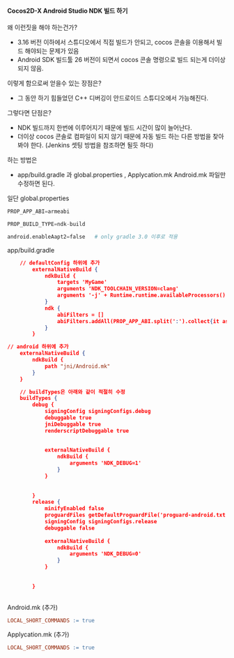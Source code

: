 #### Cocos2D-X Android Studio NDK 빌드 하기 

왜 이런짓을 해야 하는건가?

- 3.16 버전 이하에서 스튜디오에서 직접 빌드가 안되고, cocos 콘솔을 이용해서 빌드 해야되는 문제가 있음
- Android SDK 빌드툴 26 버전이 되면서 cocos 콘솔 명령으로 빌드 되는게 더이상 되지 않음. 

이렇게 함으로써 얻을수 있는 장점은?

- 그 동안 하기 힘들었던 C++ 디버깅이  안드로이드 스튜디오에서 가능해진다. 

그렇다면 단점은?

- NDK 빌드까지 한번에 이루어지기 때문에 빌드 시간이 많이 늘어난다. 
- 더이상 cocos 콘솔로 컴파일이 되지 않기 때문에 자동 빌드 하는 다른 방법을 찾아봐야 한다. (Jenkins 셋팅 방법을 참조하면 될듯 하다)

하는 방법은 

- app/build.gradle 과  global.properties , Applycation.mk  Android.mk  파일만 수정하면 된다.

일단  global.properties

```python
PROP_APP_ABI=armeabi

PROP_BUILD_TYPE=ndk-build

android.enableAapt2=false   # only gradle 3.0 이후로 적용
```



app/build.gradle

```json
	// defaultConfig 하위에 추가 
        externalNativeBuild {
            ndkBuild {
                targets 'MyGame'
                arguments 'NDK_TOOLCHAIN_VERSION=clang'
                arguments '-j' + Runtime.runtime.availableProcessors()
            }
            ndk {
                abiFilters = []
                abiFilters.addAll(PROP_APP_ABI.split(':').collect{it as String})
            }
        }
```

```json
// android 하위에 추가
    externalNativeBuild {
        ndkBuild {
            path "jni/Android.mk"
        }
    }
```

```json
    // buildTypes은 아래와 같이 적절히 수정 
    buildTypes {
        debug {
            signingConfig signingConfigs.debug
            debuggable true
            jniDebuggable true
            renderscriptDebuggable true
 
 
            externalNativeBuild {
                ndkBuild {
                    arguments 'NDK_DEBUG=1'
                }
            }
 
 
        }
        release {
            minifyEnabled false
            proguardFiles getDefaultProguardFile('proguard-android.txt'), 'proguard-rules.pro'
            signingConfig signingConfigs.release
            debuggable false
 
            externalNativeBuild {
                ndkBuild {
                    arguments 'NDK_DEBUG=0'
                }
            }
 
 
        }
    
```



Android.mk  (추가)

```makefile
LOCAL_SHORT_COMMANDS := true  
```



Applycation.mk (추가)

```makefile
LOCAL_SHORT_COMMANDS := true 
```






